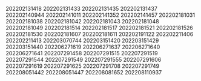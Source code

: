 202202131418
202202131433
202202131435
202202131437
202202140944
202202141011
202202141352
202202141457
202202181031
202202181038
202202181042
202202181043
202202181048
202202181049
202202181514
202202181517
202202181521
202202181526
202202181530
202202181607
202202181611
202202191122
202202211406
202202211413
202203070744
202203151420
202203151429
202203151440
202206271619
202206271637
202206271640
202206271641
202207291458
202207291515
202207291519
202207291544
202207291549
202207291555
202207291606
202207291619
202207291625
202207291708
202207291749
202208051442
202208051447
202208081652
202208110937
